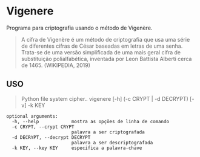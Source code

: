# Vigenere
Programa para criptografia usando o método de Vigenère.

> A cifra de Vigenère é um método de criptografia que usa uma série de diferentes cifras de César baseadas em letras de uma senha. Trata-se de uma versão simplificada de uma mais geral cifra de substituição polialfabética, inventada por Leon Battista Alberti cerca de 1465.
(WIKIPEDIA, 2019)

## USO

>Python file system cipher.. vigenere [-h] (-c CRYPT | -d DECRYPT)
                                             [-v] -k KEY
                                             
```
optional arguments:
  -h, --help            mostra as opções de linha de comando
  -c CRYPT, --crypt CRYPT
                        palavra a ser criptografada
  -d DECRYPT, --decrypt DECRYPT
                        palavra a ser descriptografada  
  -k KEY, --key KEY     especifica a palavra-chave
```
